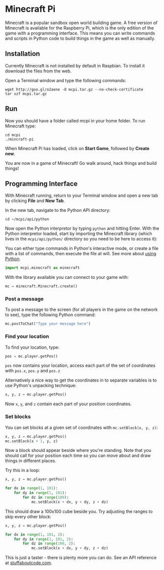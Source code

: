 # Minecraft Pi

Minecraft is a popular sandbox open world building game. A free version of Minecraft is available for the Raspberry Pi, which is the only edition of the game with a programming interface. This means you can write commands and scripts in Python code to build things in the game as well as manually.

## Installation

Currently Minecraft is not installed by default in Raspbian. To install it download the files from the web.

Open a Terminal window and type the following commands:

```
wget http://goo.gl/o2aene -O mcpi.tar.gz --no-check-certificate
tar xzf mcpi.tar.gz
```

## Run

Now you should have a folder called mcpi in your home folder. To run Minecraft type:

```
cd mcpi
./mincraft-pi
```

When Minecraft Pi has loaded, click on **Start Game**, followed by **Create new**.

You are now in a game of Minecraft! Go walk around, hack things and build things!

## Programming Interface

With Minecraft running, return to your Terminal window and open a new tab by clicking **File** and **New Tab**.

In the new tab, navigate to the Python API directory:

```
cd ~/mcpi/api/python
```

Now open the Python interpretor by typing `python` and hitting Enter. With the Python interpretor loaded, start by importing the Minecraft library (which lives in the `mcpi/api/python/` directory so you need to be here to access it):

You can either type commands in Python's interactive mode, or create a file with a list of commands, then execute the file at will. See more about [using Python](python.md).

```python
import mcpi.minecraft as minecraft
```

With the library available you can connect to your game with:

```python
mc = minecraft.Minecraft.create()
```

### Post a message

To post a message to the screen (for all players in the game on the network to see), type the following Python command:

```python
mc.postToChat("Type your message here")
```

### Find your location

To find your location, type:

```python
pos = mc.player.getPos()
```

`pos` now contains your location, access each part of the set of coordinates with `pos.x`, `pos.y` and `pos.z`

Alternatively a nice way to get the coordinates in to separate variables is to use Python's unpacking technique:

```python
x, y, z = mc.player.getPos()
```

Now `x`, `y`, and `z` contain each part of your position coordinates.

### Set blocks

You can set blocks at a given set of coordinates with `mc.setBlock(x, y, z)`:

```python
x, y, z = mc.player.getPos()
mc.setBlock(x + 1, y, z)
```

Now a block should appear beside where you're standing. Note that you should call for your position each time so you can move about and draw things in different places.

Try this in a loop:

```python
x, y, z = mc.player.getPos()

for dx in range(1, 101):
    for dy in range(1, 101):
        for dz in range(100):
            mc.setBlock(x + dx, y + dy, z + dz)
```

This should draw a 100x100 cube beside you. Try adjusting the ranges to skip every other block:

```python
x, y, z = mc.player.getPos()

for dx in range(1, 101, 2):
    for dy in range(1, 101, 2):
        for dz in range(100, 2):
            mc.setBlock(x + dx, y + dy, z + dz)
```

This is just a taster - there is plenty more you can do. See an API reference at [stuffaboutcode.com](http://www.stuffaboutcode.com/p/minecraft-api-reference.html).
